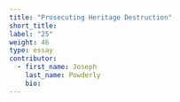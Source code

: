 ```yaml
---
title: "Prosecuting Heritage Destruction"
short_title:
label: "25"
weight: 46
type: essay
contributor:
  - first_name: Joseph
    last_name: Powderly
    bio:
---
```

